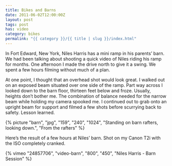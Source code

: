 ```yaml
---
title: Bikes and Barns
date: 2011-06-02T12:00:00Z
layout: post
tags: post
has: video
category: bikes
permalink: "{{ category }}/{{ title | slug }}/index.html"
---
```


In Fort Edward, New York, Niles Harris has a mini ramp in his parents’ barn. We had been talking about shooting a quick video of Niles riding his ramp for months. One afternoon I made the drive north to give it a swing. We spent a few hours filming without much of a plan.

At one point, I thought that an overhead shot would look great. I walked out on an exposed beam situated over one side of the ramp. Part way across I looked down to the barn floor, thirteen feet below and froze. Usually, heights don’t bother me. The combination of balance needed for the narrow beam while holding my camera spooked me. I continued out to grab onto an upright beam for support and filmed a few shots before scurrying back to safety. Lesson learned.

{% picture "barn", "jpg", "159", "240", "1024", "Standing on barn rafters, looking down.", "From the rafters" %}

Here&rsquo;s the result of a few hours at Niles&rsquo; barn. Shot on my Canon T2i with the ISO completely cranked.

{% vimeo "24857706", "video-barn", "800", "450", "Niles Harris - Barn Session" %}
